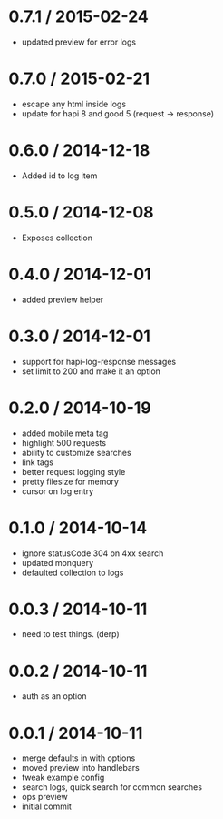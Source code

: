 
0.7.1 / 2015-02-24
==================

  * updated preview for error logs


0.7.0 / 2015-02-21
==================

  * escape any html inside logs
  * update for hapi 8 and good 5 (request -> response)


0.6.0 / 2014-12-18 
==================

  * Added id to log item

0.5.0 / 2014-12-08 
==================

  * Exposes collection

0.4.0 / 2014-12-01 
==================

  * added preview helper

0.3.0 / 2014-12-01 
==================

  * support for hapi-log-response messages
  * set limit to 200 and make it an option

0.2.0 / 2014-10-19 
==================

  * added mobile meta tag
  * highlight 500 requests
  * ability to customize searches
  * link tags
  * better request logging style
  * pretty filesize for memory
  * cursor on log entry

0.1.0 / 2014-10-14 
==================

  * ignore statusCode 304 on 4xx search
  * updated monquery
  * defaulted collection to logs

0.0.3 / 2014-10-11 
==================

  * need to test things. (derp)

0.0.2 / 2014-10-11 
==================

  * auth as an option

0.0.1 / 2014-10-11 
==================

  * merge defaults in with options
  * moved preview into handlebars
  * tweak example config
  * search logs, quick search for common searches
  * ops preview
  * initial commit
